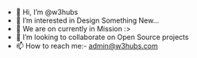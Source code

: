 - 👋 Hi, I’m @w3hubs
- 👀 I’m interested in Design Something New...
- 🌱 We are on currently in Mission :>
- 💞️ I’m looking to collaborate on Open Source projects
- 📫 How to reach me:- admin@w3hubs.com

<!---
w3hubs/w3hubs is a ✨ special ✨ repository because its `README.md` (this file) appears on your GitHub profile.
You can click the Preview link to take a look at your changes.
--->

